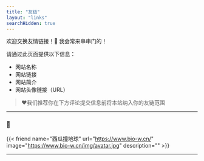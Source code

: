 ```yaml
---
title: "友链"
layout: "links"
searchHidden: true
---
```


欢迎交换友情链接！💌
我会常来串串门的！

请通过此页面提供以下信息：

- 网站名称  
- 网站链接  
- 网站简介  
- 网站头像链接（URL）

> ❤️我们推荐你在下方评论提交信息前将本站纳入你的友链范围
---

### 🤝

{{< friend name="西瓜撞地球" url="https://www.bio-w.cn/" image="https://www.bio-w.cn/img/avatar.jpg" description="" >}}

---

